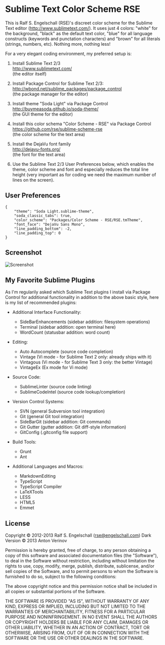 Sublime Text Color Scheme RSE
=============================

This is Ralf S. Engelschall (RSE)'s discreet color scheme for the
Sublime Text editor (http://www.sublimetext.com/). It uses just 4
colors: "white" for the background, "black" as the default text color,
"blue" for all language constructs (keywords and punctation characters)
and "brown" for all literals (strings, numbers, etc). Nothing more,
nothing less! 

For a very elegant coding environment, my preferred setup is:

1. Install Sublime Text 2/3<br/>
   http://www.sublimetext.com/<br/>
   (the editor itself)

2. Install Package Control for Sublime Text 2/3:<br/>
   http://wbond.net/sublime_packages/package_control <br/>
   (the package manager for the editor)

3. Install theme "Soda Light" via Package Control<br/>
   http://buymeasoda.github.io/soda-theme/ <br/>
   (the GUI theme for the editor)

4. Install this color schema "Color Scheme - RSE" via Package Control<br/>
   https://github.com/rse/sublime-scheme-rse<br/>
   (the color scheme for the text area)

5. Install the DejaVu font family<br/>
   http://dejavu-fonts.org/<br/>
   (the font for the text area)

6. Use the Sublime Text 2/3 User Preferences below, which enables the
   theme, color scheme and font and especially reduces the total line
   height (very important as for coding we need the maximum number of
   lines on the screen).

User Preferences
----------------

    {
        "theme": "Soda Light.sublime-theme",
        "soda_classic_tabs": true,
        "color_scheme": "Packages/Color Scheme - RSE/RSE.tmTheme",
        "font_face": "DejaVu Sans Mono",
        "line_padding_bottom": -2,
        "line_padding_top": 0
    }

Screenshot
----------

![Screenshot](screenshot.png "Sublime Text 2 with Color Scheme RSE and theme Soda Light")

My Favorite Sublime Plugins
---------------------------

As I'm regularily asked which Sublime Text plugins I install via Package
Control for additional functionality in addition to the above basic
style, here is my list of recommended plugins:

- Additional Interface Functionality:
  - SideBarEnhancements (sidebar addition: filesystem operations)
  - Terminal (sidebar addition: open terminal here)
  - WordCount (statusbar addition: word count)

- Editing:
  - Auto Autocomplete (source code completion)
  - Vintage (Vi mode - for Sublime Text 2 only: already ships with it)
  - Vintagous (Vi mode - for Sublime Text 3 only: the better Vintage)
  - VintageEx (Ex mode for Vi mode)

- Source Code:
  - SublimeLinter (source code linting)
  - SublimeCodeIntel (source code lookup/completion)

- Version Control Systems:
  - SVN (general Subversion tool integration)
  - Git (general Git tool integration)
  - SideBarGit (sidebar addition: Git commands)
  - Git Gutter (gutter addition: Git diff-style information)
  - GitConfig (.gitconfig file support)

- Build Tools:
  - Grunt
  - Ant

- Additional Languages and Macros:
  - MarkdownEditing 
  - TypeScript
  - TypeScript Compiler
  - LaTeXTools
  - LESS
  - HTML5
  - Emmet

License
-------

Copyright &copy; 2012-2013 Ralf S. Engelschall (rse@engelschall.com)
Dark Version &copy; 2013 Anton Verinov

Permission is hereby granted, free of charge, to any person obtaining
a copy of this software and associated documentation files (the
"Software"), to deal in the Software without restriction, including
without limitation the rights to use, copy, modify, merge, publish,
distribute, sublicense, and/or sell copies of the Software, and to
permit persons to whom the Software is furnished to do so, subject to
the following conditions:

The above copyright notice and this permission notice shall be included
in all copies or substantial portions of the Software.

THE SOFTWARE IS PROVIDED "AS IS", WITHOUT WARRANTY OF ANY KIND,
EXPRESS OR IMPLIED, INCLUDING BUT NOT LIMITED TO THE WARRANTIES OF
MERCHANTABILITY, FITNESS FOR A PARTICULAR PURPOSE AND NONINFRINGEMENT.
IN NO EVENT SHALL THE AUTHORS OR COPYRIGHT HOLDERS BE LIABLE FOR ANY
CLAIM, DAMAGES OR OTHER LIABILITY, WHETHER IN AN ACTION OF CONTRACT,
TORT OR OTHERWISE, ARISING FROM, OUT OF OR IN CONNECTION WITH THE
SOFTWARE OR THE USE OR OTHER DEALINGS IN THE SOFTWARE.
